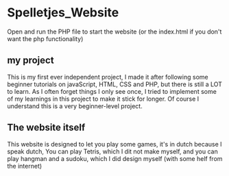 # Spelletjes_Website
Open and run the PHP file to start the website (or the index.html if you don't want the php functionality)
## my project 
This is my first ever independent project, I made it after following some beginner tutorials on javaScript, HTML, CSS and PHP, but there is still a LOT to learn. 
As I often forget things I only see once, I tried to implement some of my learnings in this project to make it stick for longer. Of course I understand this is a very beginner-level project.
## The website itself
This website is designed to let you play some games, it's in dutch because I speak dutch, You can play Tetris, which I dit not make myself, and you can play hangman and a sudoku, which I did design myself (with some helf from the internet)
